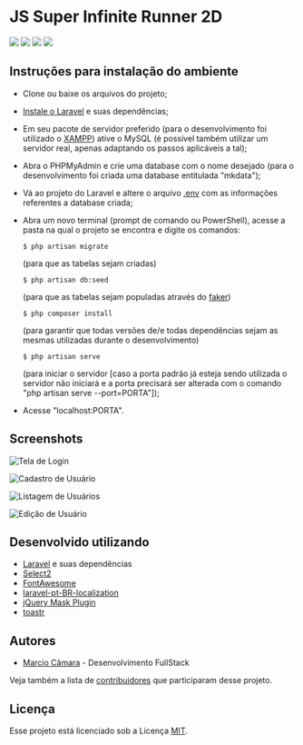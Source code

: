 # JS Super Infinite Runner 2D

![](https://img.shields.io/github/license/MarcioCamara/mkDataTest)
![](https://img.shields.io/github/repo-size/MarcioCamara/mkDataTest)
![](https://img.shields.io/github/last-commit/MarcioCamara/mkDataTest)
![](https://img.shields.io/github/followers/MarcioCamara?label=Follow%20Me&style=social)

## Instruções para instalação do ambiente

- Clone ou baixe os arquivos do projeto;
- [Instale o Laravel](https://laravel.com/docs/5.8#installing-laravel) e suas dependências;
- Em seu pacote de servidor preferido (para o desenvolvimento foi utilizado o [XAMPP](https://www.apachefriends.org/pt_br/download.html)) ative o MySQL (é possível também utilizar um servidor real, apenas adaptando os passos aplicáveis a tal);
- Abra o PHPMyAdmin e crie uma database com o nome desejado (para o desenvolvimento foi criada uma database entitulada "mkdata");
- Vá ao projeto do Laravel e altere o arquivo [.env](https://github.com/laravel/laravel/blob/master/.env.example) com as informações referentes a database criada;
- Abra um novo terminal (prompt de comando ou PowerShell), acesse a pasta na qual o projeto se encontra e digite os comandos:
  ```shell
  $ php artisan migrate
  ```
  (para que as tabelas sejam criadas)
  
  ```shell
  $ php artisan db:seed
  ```
  (para que as tabelas sejam populadas através do [faker](https://github.com/fzaninotto/Faker))
  
  ```shell
  $ php composer install
  ```
  (para garantir que todas versões de/e todas dependências sejam as mesmas utilizadas durante o desenvolvimento)
  
  ```shell
  $ php artisan serve
  ```
  (para iniciar o servidor \[caso a porta padrão já esteja sendo utilizada o servidor não iniciará e a porta precisará ser alterada com o comando "php artisan serve --port=PORTA"\]);
- Acesse "localhost:PORTA".

## Screenshots

![Tela de Login](https://raw.githubusercontent.com/MarcioCamara/mkDataTest/master/__screenshots/imagem_1.png)

![Cadastro de Usuário](https://raw.githubusercontent.com/MarcioCamara/mkDataTest/master/__screenshots/imagem_2.png)

![Listagem de Usuários](https://raw.githubusercontent.com/MarcioCamara/mkDataTest/master/__screenshots/imagem_3.png)

![Edição de Usuário](https://raw.githubusercontent.com/MarcioCamara/mkDataTest/master/__screenshots/imagem_4.png)

## Desenvolvido utilizando

- [Laravel](https://laravel.com/) e suas dependências
- [Select2](https://select2.org/)
- [FontAwesome](https://fontawesome.com/)
- [laravel-pt-BR-localization](https://github.com/lucascudo/laravel-pt-BR-localization)
- [jQuery Mask Plugin](https://igorescobar.github.io/jQuery-Mask-Plugin/)
- [toastr](https://github.com/CodeSeven/toastr)

## Autores

- [Marcio Câmara](https://marciocamara.github.io) - Desenvolvimento FullStack

Veja também a lista de [contribuidores](https://github.com/MarcioCamara/calculadora-imc/graphs/contributors) que participaram desse projeto.

## Licença

Esse projeto está licenciado sob a Licença [MIT](https://github.com/MarcioCamara/mkDataTest/blob/master/LICENSE).